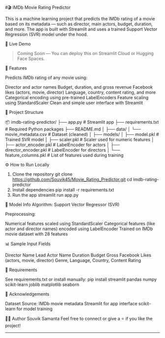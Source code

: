 #🎬 IMDb Movie Rating Predictor

This is a machine learning project that predicts the IMDb rating of a movie based on its metadata — such as director, main actors, budget, duration, and more. The app is built with Streamlit and uses a trained Support Vector Regression (SVR) model under the hood.

🚀 Live Demo

> Coming Soon — You can deploy this on Streamlit Cloud or Hugging Face Spaces.



📌 Features

Predicts IMDb rating of any movie using:

Director and actor names
Budget, duration, and gross revenue
Facebook likes (actors, movie, director)
Language, country, content rating, and more
Categorical encoding using pre-trained LabelEncoders
Feature scaling using StandardScaler
Clean and simple user interface with Streamlit


📁 Project Structure

📦 imdb-rating-predictor/
├── app.py                        # Streamlit app
├── requirements.txt             # Required Python packages
├── README.md
│
├── data/
│   └── movie_metadata.csv       # Dataset (cleaned)
│
├── models/
│   ├── model.pkl                # Trained SVR model
│   ├── scaler.pkl               # Scaler used for numeric features
│   ├── actor_encoder.pkl        # LabelEncoder for actors
│   ├── director_encoder.pkl     # LabelEncoder for directors
│   └── feature_columns.pkl      # List of features used during training

⚙️ How to Run Locally

1. Clone the repository
git clone https://github.com/Souvik45/Movie_Rating_Predictor.git
cd imdb-rating-predictor
2. Install dependencies
pip install -r requirements.txt
3. Run the app
streamlit run app.py

🧠 Model Info
Algorithm: Support Vector Regressor (SVR)

Preprocessing:

Numerical features scaled using StandardScaler
Categorical features (like actor and director names) encoded using LabelEncoder
Trained on IMDb movie dataset with 28 features


📊 Sample Input Fields

Director Name
Lead Actor Name
Duration
Budget
Gross
Facebook Likes (actors, movie, director)
Genre, Language, Country, Content Rating


📌 Requirements

See requirements.txt or install manually:
pip install streamlit pandas numpy scikit-learn joblib matplotlib seaborn

🙌 Acknowledgements

Dataset Source: IMDb movie metadata
Streamlit for app interface
scikit-learn for model training


🧑‍💻 Author
Souvik Samanta
Feel free to connect or give a ⭐️ if you like the project!


---
